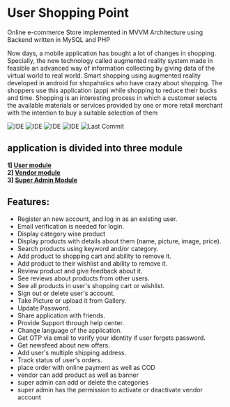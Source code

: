 

# User Shopping Point
Online e-commerce Store implemented in MVVM Architecture using Backend  written in MySQL and PHP

Now days, a mobile application has bought a lot of changes in shopping. Specially, the new technology called augmented reality system made in feasible an advanced way of information collecting by giving data of the virtual world to real world. 
Smart shopping using augmented reality developed in android for shopaholics who have crazy about shopping. The shoppers use this application (app) while shopping to reduce their bucks and time. 
Shopping is an interesting process in which a customer selects the available materials or services provided by one or more retail merchant with the intention to buy a suitable selection of them

![IDE](https://img.shields.io/badge/IDE-Android%20Studio-green)
![IDE](https://img.shields.io/badge/Architecture-MVVM-orange)
![IDE](https://img.shields.io/badge/License-MIT-blue)
![IDE](https://img.shields.io/badge/Platform-Android-lightgrey)
![Last Commit](https://img.shields.io/github/last-commit/sahilm9620/AR-Shopping-Application)


##  application is divided into three module
<b>1]  <a href="https://github.com/sahilm9620/AR-Shopping-Application">User module </a><br>
2] <a href="https://github.com/Pooja0504/Vendor-Shopping-Point">Vendor module </a><br>
3] <a href="https://github.com/Harry2915/Admin-Shopping-Point">Super Admin Module </a>  <br>
</b>
## Features: 

- Register an new account, and log in as an existing user.
- Email verification is needed for login.
- Display category wise product
- Display products with details about them (name, picture, image, price). 
- Search products using keyword and/or category.
- Add product to shopping cart and ability to remove it.
- Add product to their wishlist and ability to remove it.
- Review product and give feedback about it.
- See reviews about products from other users.
- See all products in user's shopping cart or wishlist.
- Sign out or delete user's account.
- Take Picture or upload it from Gallery.
- Update Password.
- Share application with friends.
- Provide Support through help center.
- Change language of the application.
- Get OTP via email to varify your identity if user forgets password.
- Get newsfeed about new offers.
- Add user's multiple shipping address.
- Track status of user's orders.
- place order with online payment as well as COD
- vendor can add product as well as banner
- super admin can add or delete the categories
- super admin has the permission to activate or deactivate vendor account

